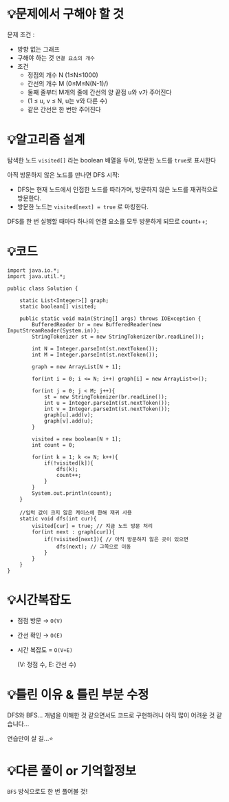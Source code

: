 # 💡**문제에서 구해야 할 것**

문제 조건 :

- 방향 없는 그래프
- 구해야 하는 것 `연결 요소의 개수`
- 조건
    - 정점의 개수 N (1≤N≤1000)
    - 간선의 개수 M (0≤M≤N(N-1)/)
    - 둘째 줄부터 M개의 줄에 간선의 양 끝점 u와 v가 주어진다
    - (1 ≤ u, v ≤ N, u는 v와 다른 수)
    - 같은 간선은 한 번만 주어진다


# 💡**알고리즘 설계**

탐색한 노드 `visited[]`  라는 boolean 배열을 두어, 방문한 노드를 `true`로 표시한다

아직 방문하지 않은 노드를 만나면 DFS 시작:

- DFS는 현재 노드에서 인접한 노드를 따라가며, 방문하지 않은 노드를 재귀적으로 방문한다.
- 방문한 노드는 `visited[next] = true` 로 마킹한다.

DFS를 한 번 실행할 때마다 하나의 연결 요소를 모두 방문하게 되므로 count++;

# 💡코드

```
import java.io.*;
import java.util.*;

public class Solution {

    static List<Integer>[] graph;
    static boolean[] visited;

    public static void main(String[] args) throws IOException {
        BufferedReader br = new BufferedReader(new InputStreamReader(System.in));
        StringTokenizer st = new StringTokenizer(br.readLine());

        int N = Integer.parseInt(st.nextToken());
        int M = Integer.parseInt(st.nextToken());

        graph = new ArrayList[N + 1];

        for(int i = 0; i <= N; i++) graph[i] = new ArrayList<>();

        for(int j = 0; j < M; j++){
            st = new StringTokenizer(br.readLine());
            int u = Integer.parseInt(st.nextToken());
            int v = Integer.parseInt(st.nextToken());
            graph[u].add(v);
            graph[v].add(u);
        }

        visited = new boolean[N + 1];
        int count = 0;

        for(int k = 1; k <= N; k++){
            if(!visited[k]){
                dfs(k);
                count++;
            }
        }
        System.out.println(count);
    }

    //임력 값이 크지 않은 케이스에 한해 재귀 사용
    static void dfs(int cur){
        visited[cur] = true; // 지금 노드 방문 처리
        for(int next : graph[cur]){
            if(!visited[next]){ // 아직 방문하지 않은 곳이 있으면
                dfs(next); // 그쪽으로 이동
            }
        }
    }
}

```

# 💡시간복잡도

- 점점 방문 → `O(V)`
- 간선 확인 → `O(E)`
- 시간 복잡도 = `O(V+E)`

  (V: 정점 수, E: 간선 수)


# 💡틀린 이유 & 틀린 부분 수정

DFS와 BFS… 개념을 이해한 것 같으면서도 코드로 구현하려니 아직 많이 어려운 것 같습니다…

연습만이 살 길…⭐️

# 💡다른 풀이 or 기억할정보

`BFS` 방식으로도 한 번 풀어볼 것!